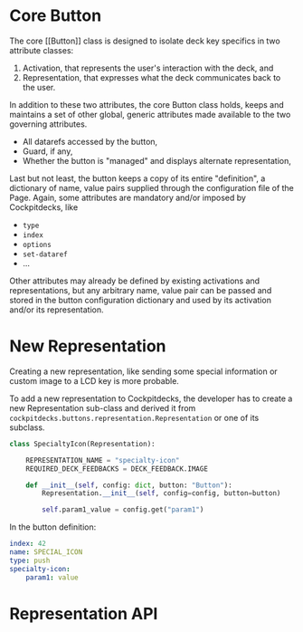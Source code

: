 # Core Button

The core [[Button]] class is designed to isolate deck key specifics in two attribute classes:

1. Activation, that represents the user's interaction with the deck, and
2. Representation, that expresses what the deck communicates back to the user.

In addition to these two attributes, the core Button class holds, keeps and maintains a set of other global, generic attributes made available to the two governing attributes.

- All datarefs accessed by the button,
- Guard, if any,
- Whether the button is "managed" and displays alternate representation,

Last but not least, the button keeps a copy of its entire "definition", a dictionary of name, value pairs supplied through the configuration file of the Page. Again, some attributes are mandatory and/or imposed by Cockpitdecks, like

- `type`
- `index`
- `options`
- `set-dataref`
- ...

Other attributes may already be defined by existing activations and representations, but any arbitrary name, value pair can be passed and stored in the button configuration dictionary and used by its activation and/or its representation.

# New Representation

Creating a new representation, like sending some special information or custom image to a LCD key is more probable.

To add a new representation to Cockpitdecks, the developer has to create a new Representation sub-class and derived it from `cockpitdecks.buttons.representation.Representation` or one of its subclass.

```python hl_lines="3-4"
class SpecialtyIcon(Representation):

    REPRESENTATION_NAME = "specialty-icon"
    REQUIRED_DECK_FEEDBACKS = DECK_FEEDBACK.IMAGE

    def __init__(self, config: dict, button: "Button"):
        Representation.__init__(self, config=config, button=button)

        self.param1_value = config.get("param1")

```

In the button definition:

```yaml hl_lines="4"
index: 42
name: SPECIAL_ICON
type: push
specialty-icon:
	param1: value
```

# Representation API
